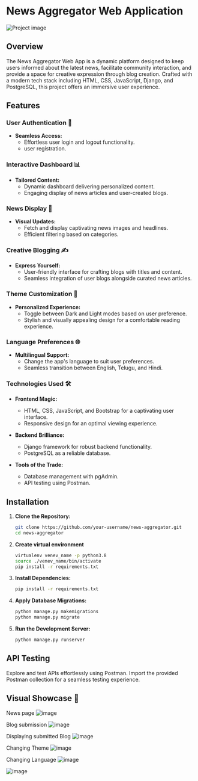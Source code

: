# News Aggregator Web Application

![Project image](https://github.com/Pramod025/News-Aggregator-Webapp/assets/57028365/5866ecd5-defb-4fc0-916f-f50b60c88856)


## Overview

The News Aggregator Web App is a dynamic platform designed to keep users informed about the latest news, facilitate community interaction, and provide a space for creative expression through blog creation. Crafted with a modern tech stack including HTML, CSS, JavaScript, Django, and PostgreSQL, this project offers an immersive user experience.

## Features

### User Authentication 🚀

- **Seamless Access:**
  - Effortless user login and logout functionality.
  - user registration.

### Interactive Dashboard 📊

- **Tailored Content:**
  - Dynamic dashboard delivering personalized content.
  - Engaging display of news articles and user-created blogs.

### News Display 📰

- **Visual Updates:**
  - Fetch and display captivating news images and headlines.
  - Efficient filtering based on categories.

### Creative Blogging ✍️

- **Express Yourself:**
  - User-friendly interface for crafting blogs with titles and content.
  - Seamless integration of user blogs alongside curated news articles.

### Theme Customization 🌈

- **Personalized Experience:**
  - Toggle between Dark and Light modes based on user preference.
  - Stylish and visually appealing design for a comfortable reading experience.

### Language Preferences 🌐

- **Multilingual Support:**
  - Change the app's language to suit user preferences.
  - Seamless transition between English, Telugu, and Hindi.

### Technologies Used 🛠️

- **Frontend Magic:**
  - HTML, CSS, JavaScript, and Bootstrap for a captivating user interface.
  - Responsive design for an optimal viewing experience.

- **Backend Brilliance:**
  - Django framework for robust backend functionality.
  - PostgreSQL as a reliable database.

- **Tools of the Trade:**
  - Database management with pgAdmin.
  - API testing using Postman.

## Installation

1. **Clone the Repository:**

   ```bash
   git clone https://github.com/your-username/news-aggregator.git
   cd news-aggregator
   ```
2. **Create virtual environment**
   ```bash
   virtualenv venev_name -p python3.8
   source ./venev_name/bin/activate
   pip install -r requirements.txt
   ```
3. **Install Dependencies:**

   ```bash
   pip install -r requirements.txt
   ```

4. **Apply Database Migrations:**

   ```bash
   python manage.py makemigrations
   python manage.py migrate
   ```

5. **Run the Development Server:**

   ```bash
   python manage.py runserver
   ```

## API Testing

Explore and test APIs effortlessly using Postman. Import the provided Postman collection for a seamless testing experience.


## Visual Showcase 📸

News page
![image](https://github.com/Pramod025/News-Aggregator-Webapp/assets/57028365/8fd6a718-8d07-4242-bb13-3d1db91e5b88)

Blog submission
![image](https://github.com/Pramod025/News-Aggregator-Webapp/assets/57028365/05db3ae9-2697-4109-aec1-094938f7b468)

Displaying submitted Blog
![image](https://github.com/Pramod025/News-Aggregator-Webapp/assets/57028365/17ef8fc8-71e2-4c6a-abcd-ef02d1a8c8a2)

Changing Theme
![image](https://github.com/Pramod025/News-Aggregator-Webapp/assets/57028365/cb106311-2fcd-4ac3-8171-48d1408f3811)

Changing Language
![image](https://github.com/Pramod025/News-Aggregator-Webapp/assets/57028365/d7f030e4-a680-4c9e-86bc-4d4a16b61a93)

![image](https://github.com/Pramod025/News-Aggregator-Webapp/assets/57028365/1c7e496f-cbdf-4aa4-a17e-538b469470f9)

